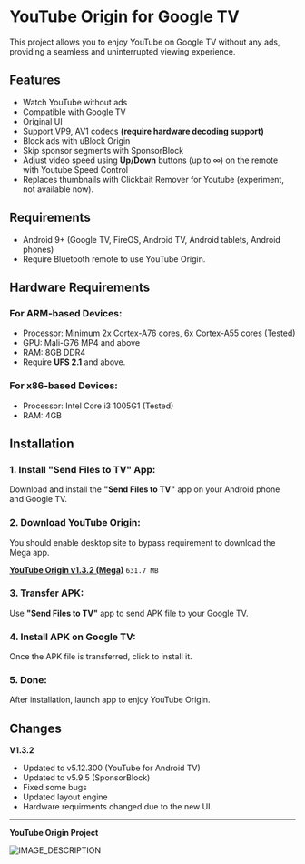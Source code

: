 # YouTube Origin for Google TV

This project allows you to enjoy YouTube on Google TV without any ads, providing a seamless and uninterrupted viewing experience.

## Features
- Watch YouTube without ads
- Compatible with Google TV
- Original UI
- Support VP9, AV1 codecs **(require hardware decoding support)**
- Block ads with uBlock Origin
- Skip sponsor segments with SponsorBlock
- Adjust video speed using **Up/Down** buttons (up to ∞) on the remote with Youtube Speed Control
- Replaces thumbnails with Clickbait Remover for Youtube (experiment, not available now).

## Requirements
- Android 9+ (Google TV, FireOS, Android TV, Android tablets, Android phones)
- Require Bluetooth remote to use YouTube Origin.

## Hardware Requirements

### For ARM-based Devices:
- Processor: Minimum 2x Cortex-A76 cores, 6x Cortex-A55 cores (Tested)
- GPU: Mali-G76 MP4 and above
- RAM: 8GB DDR4
- Require **UFS 2.1** and above.

### For x86-based Devices:
- Processor: Intel Core i3 1005G1 (Tested)
- RAM: 4GB

## Installation

### 1. Install "Send Files to TV" App:
Download and install the **"Send Files to TV"** app on your Android phone and Google TV.

### 2. Download YouTube Origin:

You should enable desktop site to bypass requirement to download the Mega app.

**[YouTube Origin v1.3.2 (Mega)](https://mega.nz/file/hthWVSKZ#ib4hY6c05vABotUaY2P3HgR2TxPILUaNqhWBrRdHLgE)** `631.7 MB`

### 3. Transfer APK:
Use **"Send Files to TV"** app to send APK file to your Google TV.

### 4. Install APK on Google TV:
Once the APK file is transferred, click to install it.

### 5. Done:
After installation, launch app to enjoy YouTube Origin.


## Changes

**V1.3.2**

- Updated to v5.12.300 (YouTube for Android TV)
- Updated to v5.9.5 (SponsorBlock)
- Fixed some bugs
- Updated layout engine
- Hardware requirments changed due to the new UI.

---

**YouTube Origin Project**

![IMAGE_DESCRIPTION](https://image.jimcdn.com/app/cms/image/transf/none/path/s293f5a94d3403280/image/i4074178470a6059a/version/1677224408/image.png)
